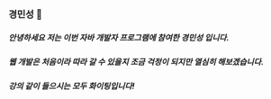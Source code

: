 

### 경민성 👋

##### 안녕하세요 저는 이번 자바 개발자 프로그램에 참여한 경민성 입니다.
##### 웹 개발은 처음이라 따라 갈 수 있을지 조금 걱정이 되지만 열심히 해보겠습니다.
##### 강의 같이 들으시는 모두 화이팅입니다!





<!--
**qweasdfghn/qweasdfghn** is a ✨ _special_ ✨ repository because its `README.md` (this file) appears on your GitHub profile.

Here are some ideas to get you started:

- 🔭 I’m currently working on ...
- 🌱 I’m currently learning ...
- 👯 I’m looking to collaborate on ...
- 🤔 I’m looking for help with ...
- 💬 Ask me about ...
- 📫 How to reach me: ...
- 😄 Pronouns: ...
- ⚡ Fun fact: ...
-->
